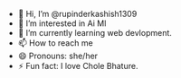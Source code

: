 - 👋 Hi, I’m @rupinderkashish1309
- 👀 I’m interested in Ai Ml
- 🌱 I’m currently learning web devlopment.
- 📫 How to reach me 
- 😄 Pronouns: she/her
- ⚡ Fun fact: I love Chole Bhature.

<!---
rupinderkashish1309/rupinderkashish1309 is a ✨ special ✨ repository because its `README.md` (this file) appears on your GitHub profile.
You can click the Preview link to take a look at your changes.
--->

